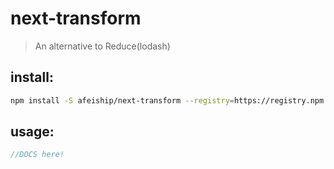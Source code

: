 # next-transform
> An alternative to Reduce(lodash)

## install:
```bash
npm install -S afeiship/next-transform --registry=https://registry.npm.taobao.org
```

## usage:
```js
//DOCS here!
```
